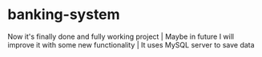 # banking-system
Now it's finally done and fully working project | 
Maybe in future I will improve it with some new functionality | 
It uses MySQL server to save data

